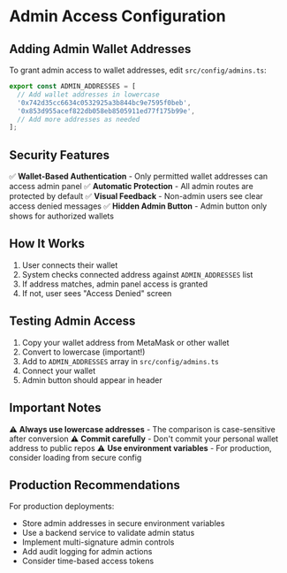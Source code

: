 # Admin Access Configuration

## Adding Admin Wallet Addresses

To grant admin access to wallet addresses, edit `src/config/admins.ts`:

```typescript
export const ADMIN_ADDRESSES = [
  // Add wallet addresses in lowercase
  '0x742d35cc6634c0532925a3b844bc9e7595f0beb',
  '0x853d955acef822db058eb8505911ed77f175b99e',
  // Add more addresses as needed
];
```

## Security Features

✅ **Wallet-Based Authentication** - Only permitted wallet addresses can access admin panel
✅ **Automatic Protection** - All admin routes are protected by default
✅ **Visual Feedback** - Non-admin users see clear access denied messages
✅ **Hidden Admin Button** - Admin button only shows for authorized wallets

## How It Works

1. User connects their wallet
2. System checks connected address against `ADMIN_ADDRESSES` list
3. If address matches, admin panel access is granted
4. If not, user sees "Access Denied" screen

## Testing Admin Access

1. Copy your wallet address from MetaMask or other wallet
2. Convert to lowercase (important!)
3. Add to `ADMIN_ADDRESSES` array in `src/config/admins.ts`
4. Connect your wallet
5. Admin button should appear in header

## Important Notes

⚠️ **Always use lowercase addresses** - The comparison is case-sensitive after conversion
⚠️ **Commit carefully** - Don't commit your personal wallet address to public repos
⚠️ **Use environment variables** - For production, consider loading from secure config

## Production Recommendations

For production deployments:
- Store admin addresses in secure environment variables
- Use a backend service to validate admin status
- Implement multi-signature admin controls
- Add audit logging for admin actions
- Consider time-based access tokens
